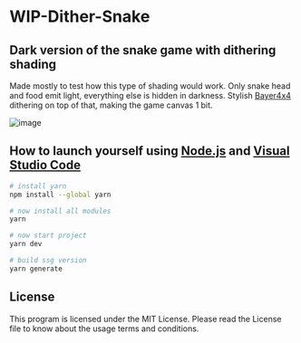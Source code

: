 # WIP-Dither-Snake
## Dark version of the snake game with dithering shading
Made mostly to test how this type of shading would work. Only snake head and food emit light, everything else is hidden in darkness. Stylish [Bayer4x4](https://en.wikipedia.org/wiki/Ordered_dithering) dithering on top of that, making the game canvas 1 bit.  

![image](https://user-images.githubusercontent.com/82185066/198695161-e200febb-02c5-49f9-a410-c76ddc2aedf9.png)

## How to launch yourself using [Node.js](https://nodejs.org/en/) and [Visual Studio Code](https://code.visualstudio.com/download)

```bash
# install yarn
npm install --global yarn

# now install all modules
yarn

# now start project
yarn dev

# build ssg version
yarn generate
```

## License
This program is licensed under the MIT License. Please read the License file to know about the usage terms and conditions.
